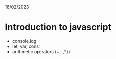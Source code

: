 16/02/2023
# Introduction to javascript
- console.log
- let, var, const
- arithmetic operators (+,-,*,/)